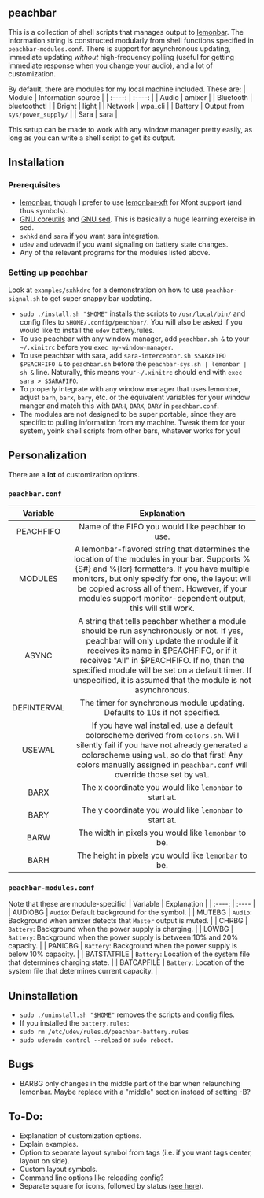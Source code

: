 peachbar
-----
This is a collection of shell scripts that manages output to [lemonbar](https://github.com/LemonBoy/bar). The information string is constructed modularly from shell functions specified in `peachbar-modules.conf`. There is support for asynchronous updating, immediate updating *without* high-frequency polling (useful for getting immediate response when you change your audio), and a lot of customization.

By default, there are modules for my local machine included. These are:
| Module     | Information source	       |
| :----:     | :----:       		       |
| Audio      | amixer       		       |
| Bluetooth  | bluetoothctl		       |
| Bright     | light        		       |
| Network    | wpa\_cli     		       |
| Battery    | Output from `sys/power_supply/` |
| Sara       | sara			       |

This setup can be made to work with any window manager pretty easily, as long as you can write a shell script to get its output.

## Installation
### Prerequisites
 * [lemonbar](https://github.com/LemonBoy/bar), though I prefer to use [lemonbar-xft](https://github.com/krypt-n/bar) for Xfont support (and thus symbols).
 * [GNU coreutils](https://www.gnu.org/software/coreutils/) and [GNU sed](https://www.gnu.org/software/sed/). This is basically a huge learning exercise in sed.
 * `sxhkd` and `sara` if you want sara integration.
 * `udev` and `udevadm` if you want signaling on battery state changes.
 * Any of the relevant programs for the modules listed above.

### Setting up peachbar
Look at `examples/sxhkdrc` for a demonstration on how to use `peachbar-signal.sh` to get super snappy bar updating.
 * `sudo ./install.sh "$HOME"` installs the scripts to `/usr/local/bin/` and config files to `$HOME/.config/peachbar/`. You will also be asked if you would like to install the `udev` battery.rules.
 * To use peachbar with any window manager, add `peachbar.sh &` to your `~/.xinitrc` before you `exec my-window-manager`.
 * To use peachbar with sara, add `sara-interceptor.sh $SARAFIFO $PEACHFIFO &` to `peachbar.sh` before the `peachbar-sys.sh | lemonbar | sh &` line. Naturally, this means your `~/.xinitrc` should end with `exec sara > $SARAFIFO`.
 * To properly integrate with any window manager that uses lemonbar, adjust `barh`, `barx`, `bary`, etc. or the equivalent variables for your window manger and match this with `BARH`, `BARX`, `BARY` in `peachbar.conf`.
 * The modules are not designed to be super portable, since they are specific to pulling information from my machine. Tweak them for your system, yoink shell scripts from other bars, whatever works for you!

## Personalization
There are a **lot** of customization options.

### `peachbar.conf`
| Variable   	| Explanation									|
| :----:     	| :----:       		        						|
| PEACHFIFO  	| Name of the FIFO you would like peachbar to use.       		        |
| MODULES    	| A lemonbar-flavored string that determines the location of the modules in your bar. Supports %{S#} and %{lcr} formatters. If you have multiple monitors, but only specify for one, the layout will be  copied across all of them. However, if your modules support monitor-dependent output, this will still work. 				|
| ASYNC      	| A string that tells peachbar whether a module should be run asynchronously or not. If yes, peachbar will only update the module if it receives its name in $PEACHFIFO, or if it receives "All" in $PEACHFIFO. If no, then the specified module will be set on a default timer. If unspecified, it is assumed that the module is not asynchronous.        		        												|
| DEFINTERVAL	| The timer for synchronous module updating. Defaults to 10s if not specified.	|
| USEWAL    	| If you have [wal](https://github.com/dylanaraps/pywal) installed, use a default colorscheme derived from `colors.sh`. Will silently fail if you have not already generated a colorscheme using `wal`, so do that first! Any colors manually assigned in `peachbar.conf` will override those set by `wal`.  					|
| BARX		| The x coordinate you would like `lemonbar` to start at.			|
| BARY		| The y coordinate you would like `lemonbar` to start at.			|
| BARW		| The width in pixels you would like `lemonbar` to be.				|
| BARH		| The height in pixels you would like `lemonbar` to be.				|


### `peachbar-modules.conf`
Note that these are module-specific!
| Variable   	| Explanation										|
| :----:     	| :----       		        							|
| AUDIOBG  	| `Audio`: Default background for the symbol.				       		|
| MUTEBG  	| `Audio`: Background when amixer detects that `Master` output is muted.		|
| CHRBG  	| `Battery`: Background when the power supply is charging.				|
| LOWBG  	| `Battery`: Background when the power supply is between 10% and 20% capacity.		|
| PANICBG  	| `Battery`: Background when the power supply is below 10% capacity.			|
| BATSTATFILE  	| `Battery`: Location of the system file that determines charging state.		|
| BATCAPFILE  	| `Battery`: Location of the system file that determines current capacity.		|

## Uninstallation
 * `sudo ./uninstall.sh "$HOME"` removes the scripts and config files.
 * If you installed the `battery.rules`:
  * `sudo rm /etc/udev/rules.d/peachbar-battery.rules`
  * `sudo udevadm control --reload` or `sudo reboot`.

## Bugs
 * BARBG only changes in the middle part of the bar when relaunching lemonbar. Maybe replace with a "middle" section instead of setting -B?

## To-Do:
 * Explanation of customization options.
 * Explain examples.
 * Option to separate layout symbol from tags (i.e. if you want tags center, layout on side).
 * Custom layout symbols.
 * Command line options like reloading config?
 * Separate square for icons, followed by status ([see here](https://i.redd.it/wzba8omwrdi51.png)).
